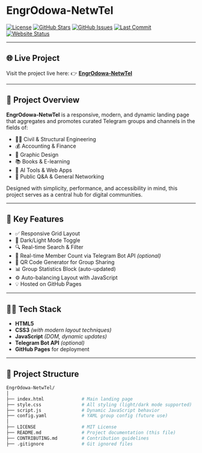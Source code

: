 # EngrOdowa-NetwTel

[![License](https://img.shields.io/github/license/engenmahdiodowa/EngrOdowa-NetwTel?style=flat-square)](LICENSE)
[![GitHub Stars](https://img.shields.io/github/stars/engenmahdiodowa/EngrOdowa-NetwTel?style=flat-square)](https://github.com/engenmahdiodowa/EngrOdowa-NetwTel/stargazers)
[![GitHub Issues](https://img.shields.io/github/issues/engenmahdiodowa/EngrOdowa-NetwTel?style=flat-square)](https://github.com/engenmahdiodowa/EngrOdowa-NetwTel/issues)
[![Last Commit](https://img.shields.io/github/last-commit/engenmahdiodowa/EngrOdowa-NetwTel?style=flat-square)](https://github.com/engenmahdiodowa/EngrOdowa-NetwTel/commits/main)
[![Website Status](https://img.shields.io/website?url=https%3A%2F%2Fengenmahdiodowa.github.io%2FEngrOdowa-NetwTel%2F&style=flat-square)](https://engenmahdiodowa.github.io/EngrOdowa-NetwTel/)

---

## 🌐 Live Project

Visit the project live here:
👉 **[EngrOdowa-NetwTel](https://engenmahdiodowa.github.io/EngrOdowa-NetwTel/)**

---

## 📌 Project Overview

**EngrOdowa-NetwTel** is a responsive, modern, and dynamic landing page that aggregates and promotes curated Telegram groups and channels in the fields of:

- 👷‍♂️ Civil & Structural Engineering
- 💰 Accounting & Finance
- 🎨 Graphic Design
- 📚 Books & E-learning
- 🤖 AI Tools & Web Apps
- 💬 Public Q&A & General Networking

Designed with simplicity, performance, and accessibility in mind, this project serves as a central hub for digital communities.

---

## 🎯 Key Features

- ✅ Responsive Grid Layout
- 🌙 Dark/Light Mode Toggle
- 🔍 Real-time Search & Filter
- 🔢 Real-time Member Count via Telegram Bot API _(optional)_
- 📱 QR Code Generator for Group Sharing
- 📊 Group Statistics Block (auto-updated)
- ⚙️ Auto-balancing Layout with JavaScript
- 💡 Hosted on GitHub Pages

---

## 🧑‍💻 Tech Stack

- **HTML5**
- **CSS3** _(with modern layout techniques)_
- **JavaScript** _(DOM, dynamic updates)_
- **Telegram Bot API** _(optional)_
- **GitHub Pages** for deployment

---

## 📂 Project Structure

```bash
EngrOdowa-NetwTel/
│
├── index.html              # Main landing page
├── style.css               # All styling (light/dark mode supported)
├── script.js               # Dynamic JavaScript behavior
├── config.yaml             # YAML group config (future use)
│
├── LICENSE                 # MIT License
├── README.md               # Project documentation (this file)
├── CONTRIBUTING.md         # Contribution guidelines
├── .gitignore              # Git ignored files
```

